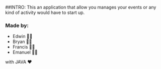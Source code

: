##INTRO:
This an application that allow you manages your events or any kind of activity would have to start up.
### Made by:

- Edwin 🐱‍👤
- Bryan 🐱‍🚀
- Francis 🐱‍🏍
- Emanuel 🐱‍💻

with JAVA ❤
